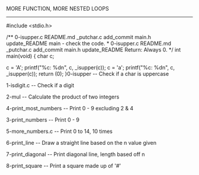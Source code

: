 MORE FUNCTION, MORE NESTED LOOPS


----------------------------------


#include <stdio.h>/** 0-isupper.c README.md _putchar.c add_commit main.h update_README main - check the code. * 0-isupper.c README.md _putchar.c add_commit main.h update_README Return: Always 0. */int main(void){ char c; c = 'A'; printf("%c: %dn", c, _isupper(c)); c = 'a'; printf("%c: %dn", c, _isupper(c)); return (0);}0-isupper -- Check if a char is uppercase


1-isdigit.c -- Check if a digit


2-mul -- Calculate the product of two integers


4-print_most_numbers -- Print 0 - 9 excluding 2 & 4


3-print_numbers -- Print 0 - 9


5-more_numbers.c -- Print 0 to 14, 10 times


6-print_line -- Draw a straight line based on the n value given


7-print_diagonal -- Print diagonal line, length based off n


8-print_square -- Print a square made up of '#'


